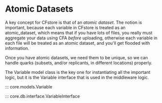 # Atomic Datasets

A key concept for CFstore is that of an _atomic dataset_.  The notion is important, because each variable in CFstore is treated as an atomic_dataset, which means that if you have lots of files,  you really must aggregate your data using CFA _before_ uploading, otherwise each variable in each file will be treated as an atomic dataset, and you'll get flooded with information.

Once you have atomic datasets, we need them to be unique, so we can handle quarks (subsets, and/or replicants, in different locations) properly.

The Variable model class is the key one for instantiating all the important logic, but it is the Variable interface
that is used in the middleware logic.

::: core.models.Variable

::: core.db.interface.VariableInterface